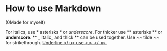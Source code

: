 # How to use Markdown
(0Made for myself)

For italics, use * asterisks * or _underscore_.
For thicker use ** asterisks ** or __underscore__.
** _ Italic_ and thick ** can be used together.
Use ~~ tilde ~~ for strikethrough.
<u> Underline </ u> use `<u> </ u>`.

